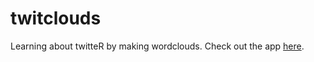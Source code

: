 twitclouds
============

Learning about twitteR by making wordclouds. Check out the app [here](http://mdbrown.shinyapps.io/twitclouds).
